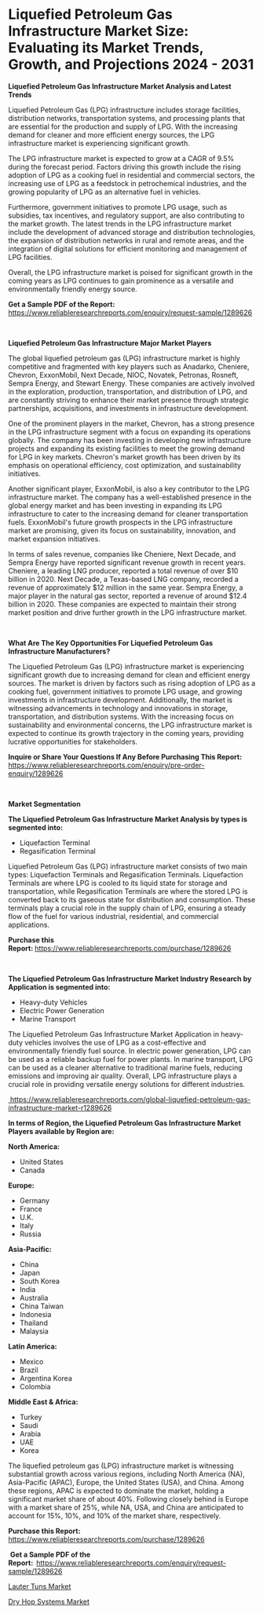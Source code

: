 <p><h1>Liquefied Petroleum Gas Infrastructure Market Size: Evaluating its Market Trends, Growth, and Projections 2024 - 2031</h1></p><p><strong>Liquefied Petroleum Gas Infrastructure Market Analysis and Latest Trends</strong></p>
<p><p>Liquefied Petroleum Gas (LPG) infrastructure includes storage facilities, distribution networks, transportation systems, and processing plants that are essential for the production and supply of LPG. With the increasing demand for cleaner and more efficient energy sources, the LPG infrastructure market is experiencing significant growth.</p><p>The LPG infrastructure market is expected to grow at a CAGR of 9.5% during the forecast period. Factors driving this growth include the rising adoption of LPG as a cooking fuel in residential and commercial sectors, the increasing use of LPG as a feedstock in petrochemical industries, and the growing popularity of LPG as an alternative fuel in vehicles.</p><p>Furthermore, government initiatives to promote LPG usage, such as subsidies, tax incentives, and regulatory support, are also contributing to the market growth. The latest trends in the LPG infrastructure market include the development of advanced storage and distribution technologies, the expansion of distribution networks in rural and remote areas, and the integration of digital solutions for efficient monitoring and management of LPG facilities.</p><p>Overall, the LPG infrastructure market is poised for significant growth in the coming years as LPG continues to gain prominence as a versatile and environmentally friendly energy source.</p></p>
<p><strong>Get a Sample PDF of the Report:&nbsp;</strong> <a href="https://www.reliableresearchreports.com/enquiry/request-sample/1289626">https://www.reliableresearchreports.com/enquiry/request-sample/1289626</a></p>
<p>&nbsp;</p>
<p><strong>Liquefied Petroleum Gas Infrastructure Major Market Players</strong></p>
<p><p>The global liquefied petroleum gas (LPG) infrastructure market is highly competitive and fragmented with key players such as Anadarko, Cheniere, Chevron, ExxonMobil, Next Decade, NIOC, Novatek, Petronas, Rosneft, Sempra Energy, and Stewart Energy. These companies are actively involved in the exploration, production, transportation, and distribution of LPG, and are constantly striving to enhance their market presence through strategic partnerships, acquisitions, and investments in infrastructure development.</p><p>One of the prominent players in the market, Chevron, has a strong presence in the LPG infrastructure segment with a focus on expanding its operations globally. The company has been investing in developing new infrastructure projects and expanding its existing facilities to meet the growing demand for LPG in key markets. Chevron's market growth has been driven by its emphasis on operational efficiency, cost optimization, and sustainability initiatives.</p><p>Another significant player, ExxonMobil, is also a key contributor to the LPG infrastructure market. The company has a well-established presence in the global energy market and has been investing in expanding its LPG infrastructure to cater to the increasing demand for cleaner transportation fuels. ExxonMobil's future growth prospects in the LPG infrastructure market are promising, given its focus on sustainability, innovation, and market expansion initiatives.</p><p>In terms of sales revenue, companies like Cheniere, Next Decade, and Sempra Energy have reported significant revenue growth in recent years. Cheniere, a leading LNG producer, reported a total revenue of over $10 billion in 2020. Next Decade, a Texas-based LNG company, recorded a revenue of approximately $12 million in the same year. Sempra Energy, a major player in the natural gas sector, reported a revenue of around $12.4 billion in 2020. These companies are expected to maintain their strong market position and drive further growth in the LPG infrastructure market.</p></p>
<p>&nbsp;</p>
<p><strong>What Are The Key Opportunities For Liquefied Petroleum Gas Infrastructure Manufacturers?</strong></p>
<p><p>The Liquefied Petroleum Gas (LPG) infrastructure market is experiencing significant growth due to increasing demand for clean and efficient energy sources. The market is driven by factors such as rising adoption of LPG as a cooking fuel, government initiatives to promote LPG usage, and growing investments in infrastructure development. Additionally, the market is witnessing advancements in technology and innovations in storage, transportation, and distribution systems. With the increasing focus on sustainability and environmental concerns, the LPG infrastructure market is expected to continue its growth trajectory in the coming years, providing lucrative opportunities for stakeholders.</p></p>
<p><strong>Inquire or Share Your Questions If Any Before Purchasing This Report:</strong> <a href="https://www.reliableresearchreports.com/enquiry/pre-order-enquiry/1289626">https://www.reliableresearchreports.com/enquiry/pre-order-enquiry/1289626</a></p>
<p>&nbsp;</p>
<p><strong>Market Segmentation</strong></p>
<p><strong>The Liquefied Petroleum Gas Infrastructure Market Analysis by types is segmented into:</strong></p>
<p><ul><li>Liquefaction Terminal</li><li>Regasification Terminal</li></ul></p>
<p><p>Liquefied Petroleum Gas (LPG) infrastructure market consists of two main types: Liquefaction Terminals and Regasification Terminals. Liquefaction Terminals are where LPG is cooled to its liquid state for storage and transportation, while Regasification Terminals are where the stored LPG is converted back to its gaseous state for distribution and consumption. These terminals play a crucial role in the supply chain of LPG, ensuring a steady flow of the fuel for various industrial, residential, and commercial applications.</p></p>
<p><strong>Purchase this Report:&nbsp;</strong><a href="https://www.reliableresearchreports.com/purchase/1289626">https://www.reliableresearchreports.com/purchase/1289626</a></p>
<p>&nbsp;</p>
<p><strong>The Liquefied Petroleum Gas Infrastructure Market Industry Research by Application is segmented into:</strong></p>
<p><ul><li>Heavy-duty Vehicles</li><li>Electric Power Generation</li><li>Marine Transport</li></ul></p>
<p><p>The Liquefied Petroleum Gas Infrastructure Market Application in heavy-duty vehicles involves the use of LPG as a cost-effective and environmentally friendly fuel source. In electric power generation, LPG can be used as a reliable backup fuel for power plants. In marine transport, LPG can be used as a cleaner alternative to traditional marine fuels, reducing emissions and improving air quality. Overall, LPG infrastructure plays a crucial role in providing versatile energy solutions for different industries.</p></p>
<p><a href="https://www.reliableresearchreports.com/global-liquefied-petroleum-gas-infrastructure-market-r1289626">&nbsp;https://www.reliableresearchreports.com/global-liquefied-petroleum-gas-infrastructure-market-r1289626</a></p>
<p><strong>In terms of Region, the Liquefied Petroleum Gas Infrastructure Market Players available by Region are:</strong></p>
<p>
    <p> <strong> North America: </strong>
        <ul>
            <li>United States</li>
            <li>Canada</li>
        </ul>
        </p> 
    <p> <strong> Europe: </strong>
        <ul>
            <li>Germany</li>
            <li>France</li>
            <li>U.K.</li>
            <li>Italy</li>
            <li>Russia</li>
        </ul>
        </p> 
    <p> <strong> Asia-Pacific: </strong>
        <ul>
            <li>China</li>
            <li>Japan</li>
            <li>South Korea</li>
            <li>India</li>
            <li>Australia</li>
            <li>China Taiwan</li>
            <li>Indonesia</li>
            <li>Thailand</li>
            <li>Malaysia</li>
        </ul>
        </p> 
    <p> <strong> Latin America: </strong>
        <ul>
            <li>Mexico</li>
            <li>Brazil</li>
            <li>Argentina Korea</li>
            <li>Colombia</li>
        </ul>
        </p> 
    <p> <strong> Middle East & Africa: </strong>
        <ul>
            <li>Turkey</li>
            <li>Saudi</li>
            <li>Arabia</li>
            <li>UAE</li>
            <li>Korea</li>
        </ul>
    </p>
    </p>
<p><p>The liquefied petroleum gas (LPG) infrastructure market is witnessing substantial growth across various regions, including North America (NA), Asia-Pacific (APAC), Europe, the United States (USA), and China. Among these regions, APAC is expected to dominate the market, holding a significant market share of about 40%. Following closely behind is Europe with a market share of 25%, while NA, USA, and China are anticipated to account for 15%, 10%, and 10% of the market share, respectively.</p></p>
<p><strong>Purchase this Report: </strong><a href="https://www.reliableresearchreports.com/purchase/1289626">https://www.reliableresearchreports.com/purchase/1289626</a></p>
<p>&nbsp;<strong>Get a Sample PDF of the Report:&nbsp;&nbsp;</strong><a href="https://www.reliableresearchreports.com/enquiry/request-sample/1289626">https://www.reliableresearchreports.com/enquiry/request-sample/1289626</a></p>
<p><strong></strong></p>
<p><p><a href="https://github.com/whpnbwim9/Market-Research-Report-List-1/blob/main/lauter-tuns-market.md">Lauter Tuns Market</a></p><p><a href="https://github.com/thereveren80/Market-Research-Report-List-1/blob/main/dry-hop-systems-market.md">Dry Hop Systems Market</a></p></p>